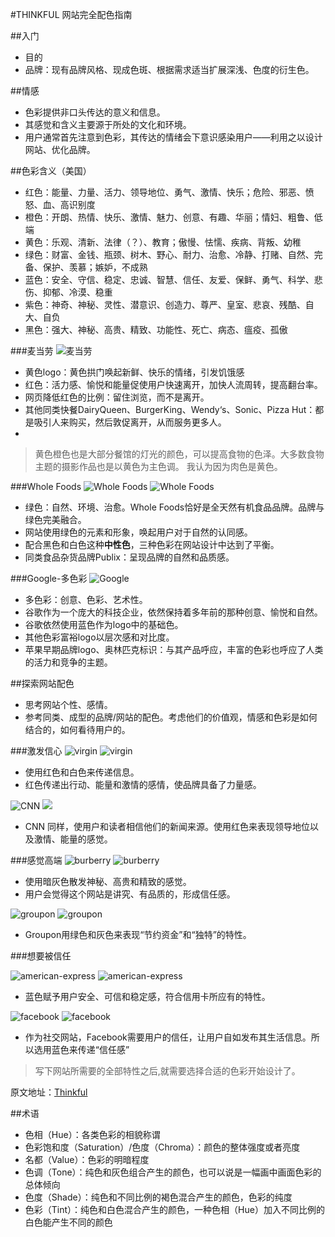 #THINKFUL 网站完全配色指南

##入门
- 目的
- 品牌：现有品牌风格、现成色斑、根据需求适当扩展深浅、色度的衍生色。

##情感
- 色彩提供非口头传达的意义和信息。
- 其感觉和含义主要源于所处的文化和环境。
- 用户通常首先注意到色彩，其传达的情绪会下意识感染用户——利用之以设计网站、优化品牌。

##色彩含义（美国）

- 红色：能量、力量、活力、领导地位、勇气、激情、快乐；危险、邪恶、愤怒、血、高识别度
- 橙色：开朗、热情、快乐、激情、魅力、创意、有趣、华丽；情妇、粗鲁、低端
- 黄色：乐观、清新、法律（？）、教育；傲慢、怯懦、疾病、背叛、幼稚
- 绿色：财富、金钱、瓶颈、树木、野心、耐力、治愈、冷静、打赌、自然、完备、保护、羡慕；嫉妒，不成熟
- 蓝色：安全、守信、稳定、忠诚、智慧、信任、友爱、保鲜、勇气、科学、悲伤、抑郁、冷漠、稳重
- 紫色：神奇、神秘、灵性、潜意识、创造力、尊严、皇室、悲哀、残酷、自大、自负
- 黑色：强大、神秘、高贵、精致、功能性、死亡、病态、瘟疫、孤傲

###麦当劳
![麦当劳](http://image.uisdc.com/wp-content/uploads/2014/11/mcdonalds-homepage.jpg)

- 黄色logo：黄色拱门唤起新鲜、快乐的情绪，引发饥饿感
- 红色：活力感、愉悦和能量促使用户快速离开，加快人流周转，提高翻台率。
- 网页降低红色的比例：留住浏览，而不是离开。
- 其他同类快餐DairyQueen、BurgerKing、Wendy‘s、Sonic、Pizza Hut：都是吸引人来购买，然后敦促离开，从而服务更多人。
- 
>黄色橙色也是大部分餐馆的灯光的颜色，可以提高食物的色泽。大多数食物主题的摄影作品也是以黄色为主色调。
我认为因为肉色是黄色。


###Whole Foods
![Whole Foods](http://image.uisdc.com/wp-content/uploads/2014/11/whole-foods-logo1.jpg)
![Whole Foods](http://image.uisdc.com/wp-content/uploads/2014/11/whole-foods-homepage.jpg)

- 绿色：自然、环境、治愈。Whole Foods恰好是全天然有机食品品牌。品牌与绿色完美融合。
- 网站使用绿色的元素和形象，唤起用户对于自然的认同感。
- 配合黑色和白色这种**中性色**，三种色彩在网站设计中达到了平衡。
- 同类食品杂货品牌Publix：呈现品牌的自然和品质感。

###Google-多色彩
![Google](http://image.uisdc.com/wp-content/uploads/2014/11/google-page.jpg)
- 多色彩：创意、色彩、艺术性。
- 谷歌作为一个庞大的科技企业，依然保持着多年前的那种创意、愉悦和自然。
- 谷歌依然使用蓝色作为logo中的基础色。
- 其他色彩富裕logo以层次感和对比度。
- 苹果早期品牌logo、奥林匹克标识：与其产品呼应，丰富的色彩也呼应了人类的活力和竞争的主题。

##探索网站配色

- 思考网站个性、感情。
- 参考同类、成型的品牌/网站的配色。考虑他们的价值观，情感和色彩是如何结合的，如何看待用户的。

###激发信心
![virgin](http://image.uisdc.com/wp-content/uploads/2014/11/virgin-logo.jpg)
![virgin](http://image.uisdc.com/wp-content/uploads/2014/11/virgin-page.jpg)

- 使用红色和白色来传递信息。
- 红色传递出行动、能量和激情的感情，使品牌具备了力量感。

![CNN](http://image.uisdc.com/wp-content/uploads/2014/11/cnn-logo.jpg)
![](http://image.uisdc.com/wp-content/uploads/2014/11/cnn-page.jpg)

- CNN 同样，使用户和读者相信他们的新闻来源。使用红色来表现领导地位以及激情、能量的感觉。

###感觉高端
![burberry](http://image.uisdc.com/wp-content/uploads/2014/11/burberry-logo.jpg)
![burberry](http://image.uisdc.com/wp-content/uploads/2014/11/burberry-homepage.jpg)

- 使用暗灰色散发神秘、高贵和精致的感觉。
- 用户会觉得这个网站是讲究、有品质的，形成信任感。

![groupon](http://image.uisdc.com/wp-content/uploads/2014/11/groupon-logo.jpg)
![groupon](http://image.uisdc.com/wp-content/uploads/2014/11/groupon-homepage.jpg)

- Groupon用绿色和灰色来表现“节约资金”和“独特”的特性。

###想要被信任

![american-express](http://image.uisdc.com/wp-content/uploads/2014/11/amex-logo.jpg)
![american-express](http://image.uisdc.com/wp-content/uploads/2014/11/amex-page.jpg)

- 蓝色赋予用户安全、可信和稳定感，符合信用卡所应有的特性。


![facebook](http://image.uisdc.com/wp-content/uploads/2014/11/facebook-logo.jpg)
![facebook](http://image.uisdc.com/wp-content/uploads/2014/11/facebook-page.jpg)

- 作为社交网站，Facebook需要用户的信任，让用户自如发布其生活信息。所以选用蓝色来传递“信任感”


>写下网站所需要的全部特性之后,就需要选择合适的色彩开始设计了。

原文地址：[Thinkful](https://www.thinkful.com/learn/color-theory-basics/)



##术语

- 色相（Hue）：各类色彩的相貌称谓
- 色彩饱和度（Saturation）/色度（Chroma）：颜色的整体强度或者亮度
- 名都（Value）：色彩的明暗程度
- 色调（Tone）：纯色和灰色组合产生的颜色，也可以说是一幅画中画面色彩的总体倾向
- 色度（Shade）：纯色和不同比例的褐色混合产生的颜色，色彩的纯度
- 色彩（Tint）：纯色和白色混合产生的颜色，一种色相（Hue）加入不同比例的白色能产生不同的颜色





